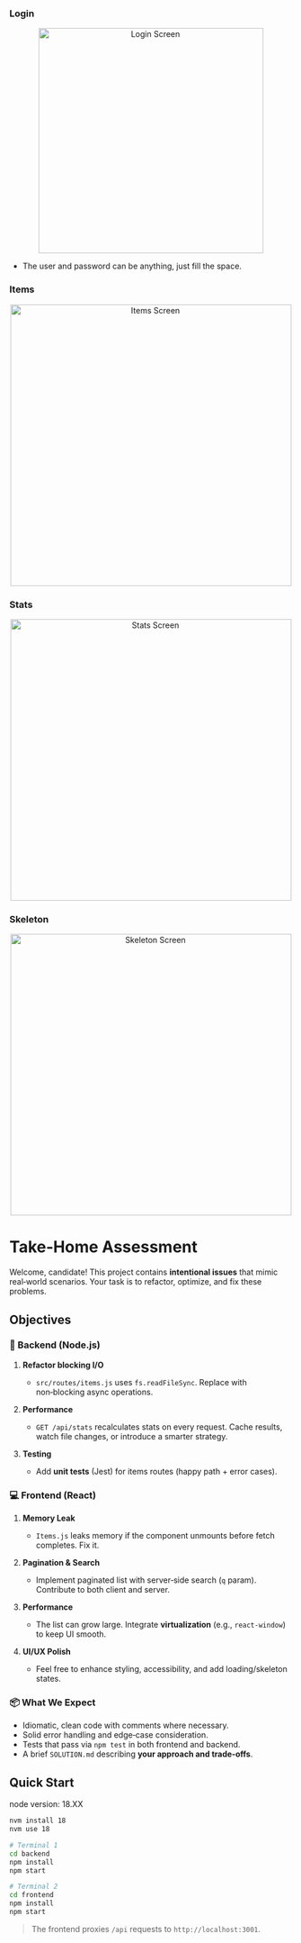 ### Login

<p align="center">
  <img src="https://github.com/user-attachments/assets/202f5cdf-fdd2-4770-974b-4c5495962b5b" alt="Login Screen" width="400" />
</p>

- The user and password can be anything, just fill the space.

### Items

<p align="center">
  <img src="https://github.com/user-attachments/assets/4472d629-1471-43a2-bb7f-a9ed5be1ebd5" alt="Items Screen" width="500" />
</p>

### Stats

<p align="center">
  <img src="https://github.com/user-attachments/assets/8835803e-c3c4-46fa-80b8-d27ea03fcdbd" alt="Stats Screen" width="500" />
</p>

### Skeleton

<p align="center">
  <img src="https://github.com/user-attachments/assets/b027fd36-a1d9-4a71-ac33-f6c946581036" alt="Skeleton Screen" width="500" />
</p>




# Take‑Home Assessment

Welcome, candidate! This project contains **intentional issues** that mimic real‑world scenarios.
Your task is to refactor, optimize, and fix these problems.

## Objectives

### 🔧 Backend (Node.js)

1. **Refactor blocking I/O**  
   - `src/routes/items.js` uses `fs.readFileSync`. Replace with non‑blocking async operations.

2. **Performance**  
   - `GET /api/stats` recalculates stats on every request. Cache results, watch file changes, or introduce a smarter strategy.

3. **Testing**  
   - Add **unit tests** (Jest) for items routes (happy path + error cases).

### 💻 Frontend (React)

1. **Memory Leak**  
   - `Items.js` leaks memory if the component unmounts before fetch completes. Fix it.

2. **Pagination & Search**  
   - Implement paginated list with server‑side search (`q` param). Contribute to both client and server.

3. **Performance**  
   - The list can grow large. Integrate **virtualization** (e.g., `react-window`) to keep UI smooth.

4. **UI/UX Polish**  
   - Feel free to enhance styling, accessibility, and add loading/skeleton states.

### 📦 What We Expect

- Idiomatic, clean code with comments where necessary.
- Solid error handling and edge‑case consideration.
- Tests that pass via `npm test` in both frontend and backend.
- A brief `SOLUTION.md` describing **your approach and trade‑offs**.

## Quick Start

node version: 18.XX
```bash
nvm install 18
nvm use 18

# Terminal 1
cd backend
npm install
npm start

# Terminal 2
cd frontend
npm install
npm start
```

> The frontend proxies `/api` requests to `http://localhost:3001`.
